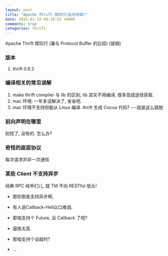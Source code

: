 ```yaml
---
layout: post
title: "Apache Thrift 爬坑行(此坑待填)"
date: 2015-01-19 08:16:53 +0000
comments: true
categories: thrift
---
```


Apache Thrift 爬坑行 (兼与 Protocol Buffer 的比较) (提纲)

### 版本
1. thrift 0.9.2

### 编译相关的常见误解

1. make thrift complier 与 lib 的区别, lib 其实不用编译, 很多现成途径获取.
2. mac 环境: 一年多没解决了, 省省吧.
3. mac 环境不支持但能从 Linux 编译 .thrift 生成 Cocoa 代码? ---就是这么跳脱

### 前向声明在哪里

别找了, 没有的. 怎么办?

### 奇怪的底层协议

每次请求并非一次通信

### 某些 Client 不支持异步

经典 RPC 纯爷们儿, 就 TM 不向 RESTful 低头! 

- 那你倒是支持异步啊, 
- 有人说Callback-Hell众口难调, 

- 那咱支持个 Future, 没 Callback 了吧?
- 逼格太高

- 那咱支持个设超时?
- ...
